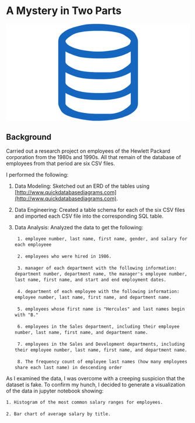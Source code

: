 # A Mystery in Two Parts

![sql.png](EmployeeSQL/sql.png)

## Background

Carried out a research project on employees of the Hewlett Packard corporation from the 1980s and 1990s. All that remain of the database of employees from that period are six CSV files.

I performed the following:

1. Data Modeling:
    Sketched out an ERD of the tables using [http://www.quickdatabasediagrams.com](http://www.quickdatabasediagrams.com).

2. Data Engineering:
    Created a table schema for each of the six CSV files and imported each CSV file into the corresponding SQL table.

3. Data Analysis:
    Analyzed the data to get the following:

        1. employee number, last name, first name, gender, and salary for each employeee

        2. employees who were hired in 1986.

        3. manager of each department with the following information: department number, department name, the manager's employee number, last name, first name, and start and end employment dates.

        4. department of each employee with the following information: employee number, last name, first name, and department name.

        5. employees whose first name is "Hercules" and last names begin with "B."

        6. employees in the Sales department, including their employee number, last name, first name, and department name.

        7. employees in the Sales and Development departments, including their employee number, last name, first name, and department name.

        8. The frequency count of employee last names (how many employees share each last name) in descending order


As I examined the data, I was overcome with a creeping suspicion that the dataset is fake. To confirm my hunch, I decided to  generate a visualization of the data in jupyter notebook showing:

    1. Histogram of the most common salary ranges for employees.

    2. Bar chart of average salary by title.
